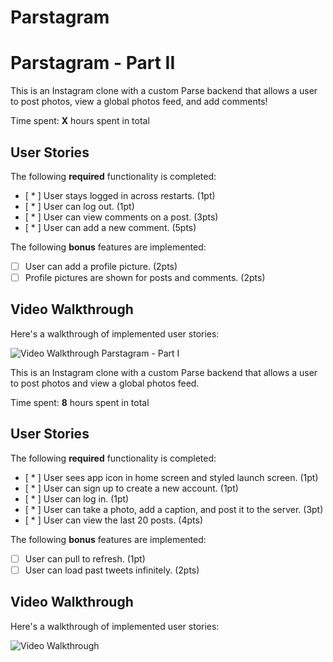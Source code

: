 # Parstagram
# Parstagram - Part II

This is an Instagram clone with a custom Parse backend that allows a user to post photos, view a global photos feed, and add comments!

Time spent: **X** hours spent in total

## User Stories

The following **required** functionality is completed:

- [ * ] User stays logged in across restarts. (1pt)
- [ * ] User can log out. (1pt)
- [ * ] User can view comments on a post. (3pts)
- [ * ] User can add a new comment. (5pts)

The following **bonus** features are implemented:

- [ ] User can add a profile picture. (2pts)
- [ ] Profile pictures are shown for posts and comments. (2pts)

## Video Walkthrough

Here's a walkthrough of implemented user stories:

<img src='http://g.recordit.co/Y6BiZakscZ.gif' title='Video Walkthrough' width='' alt='Video Walkthrough' />
Parstagram - Part I

This is an Instagram clone with a custom Parse backend that allows a user to post photos and view a global photos feed.

Time spent: **8** hours spent in total

## User Stories

The following **required** functionality is completed:

- [ * ] User sees app icon in home screen and styled launch screen. (1pt)
- [ * ] User can sign up to create a new account. (1pt)
- [ * ] User can log in. (1pt)
- [ * ] User can take a photo, add a caption, and post it to the server. (3pt)
- [ * ] User can view the last 20 posts. (4pts)

The following **bonus** features are implemented:

- [ ] User can pull to refresh. (1pt)
- [ ] User can load past tweets infinitely. (2pts)

## Video Walkthrough

Here's a walkthrough of implemented user stories:

<img src='http://g.recordit.co/OvEIMBT5Go.gif' title='Video Walkthrough' width='' alt='Video Walkthrough' />
